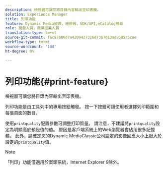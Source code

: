 ```yaml
---
description: 檢視器可讓您將目錄內容輸出至印表機。
solution: Experience Manager
title: 列印功能
feature: Dynamic Media經典，檢視器，SDK/API,eCatalog搜尋
role: 開發人員，商業從業人員
translation-type: tm+mt
source-git-commit: f6c97606d7a4209427316d7367013ad9585a5cae
workflow-type: tm+mt
source-wordcount: '144'
ht-degree: 0%

---
```



# 列印功能{#print-feature}

檢視器可讓您將目錄內容輸出至印表機。

列印功能是由工具列中的專用按鈕觸發。 按一下按鈕可讓使用者選擇列印範圍和每張頁面的數目。

使用`printquality`配置參數可調整打印質量。 請注意，不建議將`printquality`設定為明顯高於預設值的值。 原因是客戶端系統上的Web瀏覽器會佔用很多記憶體。 此外，請確定您的Dynamic MediaClassic公司設定的影像回應大小上限大於設定的`printquality`值。

>[!NOTE]
>
>「列印」功能僅適用於案頭系統，Internet Explorer 9除外。

